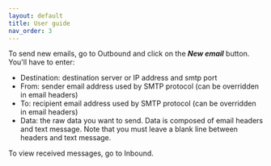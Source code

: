 ```yaml
---
layout: default
title: User guide
nav_order: 3
---
```


To send new emails, go to Outbound and click on the ***New email*** button. You'll have to enter:

 * Destination: destination server or IP address and smtp port
 * From: sender email address used by SMTP protocol (can be overridden in email headers)
 * To: recipient email address used by SMTP protocol (can be overridden in email headers)
 * Data: the raw data you want to send. Data is composed of email headers and text message. Note that you must leave a blank line between headers and text message.

To view received messages, go to Inbound.

